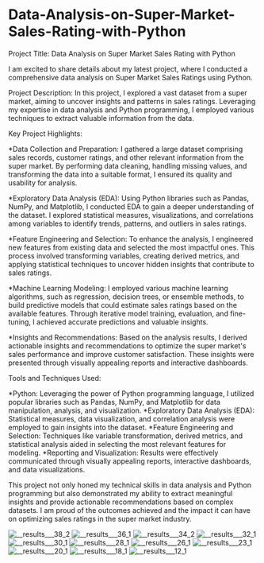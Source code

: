 # Data-Analysis-on-Super-Market-Sales-Rating-with-Python

Project Title: Data Analysis on Super Market Sales Rating with Python

I am excited to share details about my latest project, where I conducted a comprehensive data analysis on Super Market Sales Ratings using Python.

Project Description:
In this project, I explored a vast dataset from a super market, aiming to uncover insights and patterns in sales ratings. Leveraging my expertise in data analysis and Python programming, I employed various techniques to extract valuable information from the data.

Key Project Highlights:

*Data Collection and Preparation: I gathered a large dataset comprising sales records, customer ratings, and other relevant information from the super market. By performing data cleaning, handling missing values, and transforming the data into a suitable format, I ensured its quality and usability for analysis.

*Exploratory Data Analysis (EDA): Using Python libraries such as Pandas, NumPy, and Matplotlib, I conducted EDA to gain a deeper understanding of the dataset. I explored statistical measures, visualizations, and correlations among variables to identify trends, patterns, and outliers in sales ratings.

*Feature Engineering and Selection: To enhance the analysis, I engineered new features from existing data and selected the most impactful ones. This process involved transforming variables, creating derived metrics, and applying statistical techniques to uncover hidden insights that contribute to sales ratings.

*Machine Learning Modeling: I employed various machine learning algorithms, such as regression, decision trees, or ensemble methods, to build predictive models that could estimate sales ratings based on the available features. Through iterative model training, evaluation, and fine-tuning, I achieved accurate predictions and valuable insights.

*Insights and Recommendations: Based on the analysis results, I derived actionable insights and recommendations to optimize the super market's sales performance and improve customer satisfaction. These insights were presented through visually appealing reports and interactive dashboards.

Tools and Techniques Used:

*Python: Leveraging the power of Python programming language, I utilized popular libraries such as Pandas, NumPy, and Matplotlib for data manipulation, analysis, and visualization.
*Exploratory Data Analysis (EDA): Statistical measures, data visualization, and correlation analysis were employed to gain insights into the dataset.
*Feature Engineering and Selection: Techniques like variable transformation, derived metrics, and statistical analysis aided in selecting the most relevant features for modeling.
*Reporting and Visualization: Results were effectively communicated through visually appealing reports, interactive dashboards, and data visualizations.

This project not only honed my technical skills in data analysis and Python programming but also demonstrated my ability to extract meaningful insights and provide actionable recommendations based on complex datasets. I am proud of the outcomes achieved and the impact it can have on optimizing sales ratings in the super market industry.


![__results___38_2](https://github.com/HOSHANGI/Data-Analysis-on-Super-Market-Sales-Rating-with-Python/assets/118753140/405f31ce-abfb-442a-a9de-7ad9ece93b29)
![__results___36_1](https://github.com/HOSHANGI/Data-Analysis-on-Super-Market-Sales-Rating-with-Python/assets/118753140/94975477-c044-4d24-97a4-6e848ce26218)
![__results___34_2](https://github.com/HOSHANGI/Data-Analysis-on-Super-Market-Sales-Rating-with-Python/assets/118753140/6592d29d-0ea6-4b23-b1bc-643cc6f7d933)
![__results___32_1](https://github.com/HOSHANGI/Data-Analysis-on-Super-Market-Sales-Rating-with-Python/assets/118753140/827f0902-3aca-4eff-a0a6-2daa3d5f5a7f)
![__results___30_1](https://github.com/HOSHANGI/Data-Analysis-on-Super-Market-Sales-Rating-with-Python/assets/118753140/0ea62dc1-a850-4932-9972-c2060c1f221f)
![__results___28_1](https://github.com/HOSHANGI/Data-Analysis-on-Super-Market-Sales-Rating-with-Python/assets/118753140/e59c917f-b657-4e88-bdca-45bcd7a7072f)
![__results___26_1](https://github.com/HOSHANGI/Data-Analysis-on-Super-Market-Sales-Rating-with-Python/assets/118753140/21261c79-0968-4092-89c6-94d1738b5f91)
![__results___23_1](https://github.com/HOSHANGI/Data-Analysis-on-Super-Market-Sales-Rating-with-Python/assets/118753140/9e0a5e76-34b7-42ed-87c1-ef7e1d802fbb)
![__results___20_1](https://github.com/HOSHANGI/Data-Analysis-on-Super-Market-Sales-Rating-with-Python/assets/118753140/d90a63e7-1003-4cba-bc88-c590948505ef)
![__results___18_1](https://github.com/HOSHANGI/Data-Analysis-on-Super-Market-Sales-Rating-with-Python/assets/118753140/2febdeec-43ef-4010-9b55-6bc7eeca16be)
![__results___12_1](https://github.com/HOSHANGI/Data-Analysis-on-Super-Market-Sales-Rating-with-Python/assets/118753140/760a9430-b728-4113-b5cb-37be7d869546)
